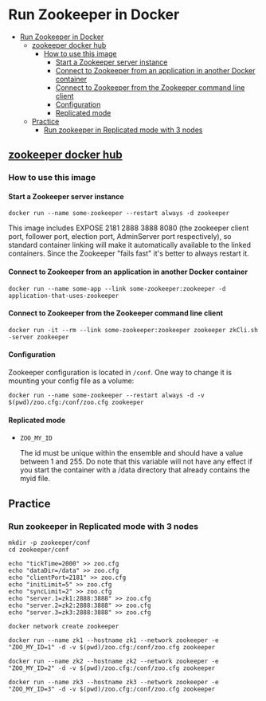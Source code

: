 # Run Zookeeper in Docker

- [Run Zookeeper in Docker](#run-zookeeper-in-docker)
  - [zookeeper docker hub](#zookeeper-docker-hub)
    - [How to use this image](#how-to-use-this-image)
      - [Start a Zookeeper server instance](#start-a-zookeeper-server-instance)
      - [Connect to Zookeeper from an application in another Docker container](#connect-to-zookeeper-from-an-application-in-another-docker-container)
      - [Connect to Zookeeper from the Zookeeper command line client](#connect-to-zookeeper-from-the-zookeeper-command-line-client)
      - [Configuration](#configuration)
      - [Replicated mode](#replicated-mode)
  - [Practice](#practice)
    - [Run zookeeper in Replicated mode with 3 nodes](#run-zookeeper-in-replicated-mode-with-3-nodes)

## [zookeeper docker hub](https://hub.docker.com/_/zookeeper/)

### How to use this image

#### Start a Zookeeper server instance

    docker run --name some-zookeeper --restart always -d zookeeper

This image includes EXPOSE 2181 2888 3888 8080 (the zookeeper client port, follower port, election port, AdminServer port respectively), so standard container linking will make it automatically available to the linked containers. Since the Zookeeper "fails fast" it's better to always restart it.

#### Connect to Zookeeper from an application in another Docker container

    docker run --name some-app --link some-zookeeper:zookeeper -d application-that-uses-zookeeper

#### Connect to Zookeeper from the Zookeeper command line client

    docker run -it --rm --link some-zookeeper:zookeeper zookeeper zkCli.sh -server zookeeper

#### Configuration

Zookeeper configuration is located in `/conf`. One way to change it is mounting your config file as a volume:

    docker run --name some-zookeeper --restart always -d -v $(pwd)/zoo.cfg:/conf/zoo.cfg zookeeper

#### Replicated mode

- `ZOO_MY_ID`

  The id must be unique within the ensemble and should have a value between 1 and 255. Do note that this variable will not have any effect if you start the container with a /data directory that already contains the myid file.

## Practice

### Run zookeeper in Replicated mode with 3 nodes

    mkdir -p zookeeper/conf
    cd zookeeper/conf

    echo "tickTime=2000" >> zoo.cfg
    echo "dataDir=/data" >> zoo.cfg
    echo "clientPort=2181" >> zoo.cfg
    echo "initLimit=5" >> zoo.cfg
    echo "syncLimit=2" >> zoo.cfg
    echo "server.1=zk1:2888:3888" >> zoo.cfg
    echo "server.2=zk2:2888:3888" >> zoo.cfg
    echo "server.3=zk3:2888:3888" >> zoo.cfg

    docker network create zookeeper

    docker run --name zk1 --hostname zk1 --network zookeeper -e "ZOO_MY_ID=1" -d -v $(pwd)/zoo.cfg:/conf/zoo.cfg zookeeper

    docker run --name zk2 --hostname zk2 --network zookeeper -e "ZOO_MY_ID=2" -d -v $(pwd)/zoo.cfg:/conf/zoo.cfg zookeeper

    docker run --name zk3 --hostname zk3 --network zookeeper -e "ZOO_MY_ID=3" -d -v $(pwd)/zoo.cfg:/conf/zoo.cfg zookeeper
